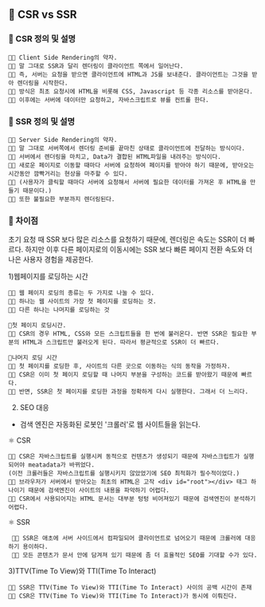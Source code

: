 ## 🍄 CSR vs SSR

### 🌱 CSR 정의 및 설명

    👩‍💻 Client Side Rendering의 약자.
    👩‍💻 말 그대로 SSR과 달리 렌더링이 클라이언트 쪽에서 일어난다.
    👩‍💻 즉, 서버는 요청을 받으면 클라이언트에 HTML과 JS를 보내준다. 클라이언트는 그것을 받아 렌더링을 시작한다.
    👩‍💻 방식은 최초 요청시에 HTML을 비롯해 CSS, Javascript 등 각종 리소스를 받아온다. 
    👩‍💻 이후에는 서버에 데이터만 요청하고, 자바스크립트로 뷰를 컨트롤 한다.

### 🌱 SSR 정의 및 설명

    👩‍💻 Server Side Rendering의 약자.
    👩‍💻 말 그대로 서버쪽에서 렌더링 준비를 끝마친 상태로 클라이언트에 전달하는 방식이다.
    👩‍💻 서버에서 렌더링을 마치고, Data가 결합된 HTML파일을 내려주는 방식이다. 
    👩‍💻 새로운 페이지로 이동할 때마다 서버에 요청하여 페이지를 받아야 하기 때문에, 받아오는 시간동안 깜빡거리는 현상을 마주할 수 있다.
    👩‍💻 (사용자가 클릭할 때마다 서버에 요청해서 서버에 필요한 데이터를 가져온 후 HTML을 만들기 때문이다.) 
    👩‍💻 또한 불필요한 부분까지 렌더링된다. 

### 🌱 차이점

초기 요청 때 SSR 보다 많은 리소스를 요청하기 때문에, 렌더링은 속도는 SSR이 더 빠르다.
하지만 이후 다른 페이지로의 이동시에는 SSR 보다 빠른 페이지 전환 속도와 더 나은 사용자 경험을 제공한다.


1)웹페이지를 로딩하는 시간

    👩‍💻 웹 페이지 로딩의 종류는 두 가지로 나눌 수 있다.
    👩‍💻 하나는 웹 사이트의 가장 첫 페이지를 로딩하는 것.
    👩‍💻 다른 하나는 나머지를 로딩하는 것

    🎈첫 페이지 로딩시간.
    👩‍💻 CSR의 경우 HTML, CSS와 모든 스크립트들을 한 번에 불러온다. 반면 SSR은 필요한 부분의 HTML과 스크립트만 불러오게 된다. 따라서 평균적으로 SSR이 더 빠르다.

    🎈나머지 로딩 시간
    👩‍💻 첫 페이지를 로딩한 후, 사이트의 다른 곳으로 이동하는 식의 동작을 가정하자. 
    👩‍💻 CSR은 이미 첫 페이지 로딩할 때 나머지 부분을 구성하는 코드를 받아왔기 때문에 빠르다.
    👩‍💻 반면, SSR은 첫 페이지를 로딩한 과정을 정확하게 다시 실행한다. 그래서 더 느리다.

2) SEO 대응

- 검색 엔진은 자동화된 로봇인 '크롤러'로 웹 사이트들을 읽는다. 

 ⚛️ CSR
    
    👩‍💻 CSR은 자바스크립트를 실행시켜 동적으로 컨텐츠가 생성되기 때문에 자바스크립트가 실행 되어야 meatadata가 바뀌었다.
    (이전 크롤러들은 자바스크립트를 실행시키지 않았었기에 SEO 최적화가 필수적이었다.)
    👩‍💻 브라우저가 서버에서 받아오는 최초의 HTML은 고작 <div id="root"></div> 태그 하나이기 때문에 검색엔진이 사이트의 내용을 파악하기 어렵다.
    👩‍💻 CSR에서 사용되어지는 HTML 문서는 대부분 텅텅 비어져있기 때문에 검색엔진이 분석하기 어렵다.


⚛️ SSR

     👩‍💻 SSR은 애초에 서버 사이드에서 컴파일되어 클라이언트로 넘어오기 때문에 크롤러에 대응하기 용이하다.
     👩‍💻 모든 콘텐츠가 문서 안에 담겨져 있기 때문에 좀 더 효율적인 SEO를 기대할 수가 있다. 




3)TTV(Time To View)와 TTI(Time To Interact) 

    👩‍💻 SSR은 TTV(Time To View)와 TTI(Time To Interact) 사이의 공백 시간이 존재
    👩‍💻 CSR은 TTV(Time To View)와 TTI(Time To Interact)가 동시에 이뤄진다.